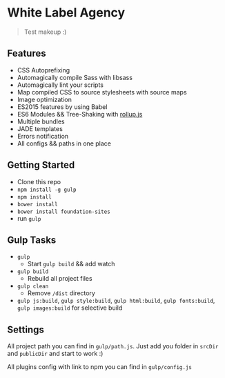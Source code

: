 # White Label Agency
> Test makeup :)

## Features
- CSS Autoprefixing
- Automagically compile Sass with libsass
- Automagically lint your scripts
- Map compiled CSS to source stylesheets with source maps
- Image optimization
- ES2015 features by using Babel
- ES6 Modules && Tree-Shaking with [rollup.js](http://rollupjs.org/)
- Multiple bundles
- JADE templates
- Errors notification
- All configs && paths in one place

## Getting Started
- Clone this repo
- ```npm install -g gulp```
- ```npm install```
- ```bower install```
- ```bower install foundation-sites```
- run ```gulp```

## Gulp Tasks
- ```gulp```
    - Start ```gulp build``` && add watch
- ```gulp build```
    - Rebuild all project files
- ```gulp clean```
    -   Remove ```/dist``` directory
- ```gulp js:build```, ```gulp style:build```, ```gulp html:build```, ```gulp fonts:build```, ```gulp images:build``` for selective build

## Settings
All project path you can find in ```gulp/path.js```. Just add you folder in ```srcDir``` and ```publicDir``` and start to work :)

All plugins config with link to npm you can find in ```gulp/config.js```


